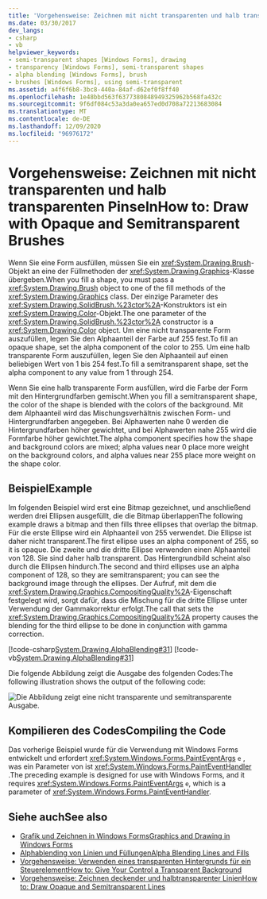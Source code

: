 ```yaml
---
title: 'Vorgehensweise: Zeichnen mit nicht transparenten und halb transparenten Pinseln'
ms.date: 03/30/2017
dev_langs:
- csharp
- vb
helpviewer_keywords:
- semi-transparent shapes [Windows Forms], drawing
- transparency [Windows Forms], semi-transparent shapes
- alpha blending [Windows Forms], brush
- brushes [Windows Forms], using semi-transparent
ms.assetid: a4f6f6b8-3bc8-440a-84af-d62ef0f8ff40
ms.openlocfilehash: 1e48bbd563f6377380848949325962b568fa432c
ms.sourcegitcommit: 9f6df084c53a3da0ea657ed0d708a72213683084
ms.translationtype: MT
ms.contentlocale: de-DE
ms.lasthandoff: 12/09/2020
ms.locfileid: "96976172"
---
```

# <a name="how-to-draw-with-opaque-and-semitransparent-brushes"></a><span data-ttu-id="9b785-102">Vorgehensweise: Zeichnen mit nicht transparenten und halb transparenten Pinseln</span><span class="sxs-lookup"><span data-stu-id="9b785-102">How to: Draw with Opaque and Semitransparent Brushes</span></span>
<span data-ttu-id="9b785-103">Wenn Sie eine Form ausfüllen, müssen Sie ein <xref:System.Drawing.Brush>-Objekt an eine der Füllmethoden der <xref:System.Drawing.Graphics>-Klasse übergeben.</span><span class="sxs-lookup"><span data-stu-id="9b785-103">When you fill a shape, you must pass a <xref:System.Drawing.Brush> object to one of the fill methods of the <xref:System.Drawing.Graphics> class.</span></span> <span data-ttu-id="9b785-104">Der einzige Parameter des <xref:System.Drawing.SolidBrush.%23ctor%2A>-Konstruktors ist ein <xref:System.Drawing.Color>-Objekt.</span><span class="sxs-lookup"><span data-stu-id="9b785-104">The one parameter of the <xref:System.Drawing.SolidBrush.%23ctor%2A> constructor is a <xref:System.Drawing.Color> object.</span></span> <span data-ttu-id="9b785-105">Um eine nicht transparente Form auszufüllen, legen Sie den Alphaanteil der Farbe auf 255 fest.</span><span class="sxs-lookup"><span data-stu-id="9b785-105">To fill an opaque shape, set the alpha component of the color to 255.</span></span> <span data-ttu-id="9b785-106">Um eine halb transparente Form auszufüllen, legen Sie den Alphaanteil auf einen beliebigen Wert von 1 bis 254 fest.</span><span class="sxs-lookup"><span data-stu-id="9b785-106">To fill a semitransparent shape, set the alpha component to any value from 1 through 254.</span></span>  
  
 <span data-ttu-id="9b785-107">Wenn Sie eine halb transparente Form ausfüllen, wird die Farbe der Form mit den Hintergrundfarben gemischt.</span><span class="sxs-lookup"><span data-stu-id="9b785-107">When you fill a semitransparent shape, the color of the shape is blended with the colors of the background.</span></span> <span data-ttu-id="9b785-108">Mit dem Alphaanteil wird das Mischungsverhältnis zwischen Form- und Hintergrundfarben angegeben. Bei Alphawerten nahe 0 werden die Hintergrundfarben höher gewichtet, und bei Alphawerten nahe 255 wird die Formfarbe höher gewichtet.</span><span class="sxs-lookup"><span data-stu-id="9b785-108">The alpha component specifies how the shape and background colors are mixed; alpha values near 0 place more weight on the background colors, and alpha values near 255 place more weight on the shape color.</span></span>  
  
## <a name="example"></a><span data-ttu-id="9b785-109">Beispiel</span><span class="sxs-lookup"><span data-stu-id="9b785-109">Example</span></span>  
 <span data-ttu-id="9b785-110">Im folgenden Beispiel wird erst eine Bitmap gezeichnet, und anschließend werden drei Ellipsen ausgefüllt, die die Bitmap überlappen</span><span class="sxs-lookup"><span data-stu-id="9b785-110">The following example draws a bitmap and then fills three ellipses that overlap the bitmap.</span></span> <span data-ttu-id="9b785-111">Für die erste Ellipse wird ein Alphaanteil von 255 verwendet. Die Ellipse ist daher nicht transparent.</span><span class="sxs-lookup"><span data-stu-id="9b785-111">The first ellipse uses an alpha component of 255, so it is opaque.</span></span> <span data-ttu-id="9b785-112">Die zweite und die dritte Ellipse verwenden einen Alphaanteil von 128. Sie sind daher halb transparent. Das Hintergrundbild scheint also durch die Ellipsen hindurch.</span><span class="sxs-lookup"><span data-stu-id="9b785-112">The second and third ellipses use an alpha component of 128, so they are semitransparent; you can see the background image through the ellipses.</span></span> <span data-ttu-id="9b785-113">Der Aufruf, mit dem die <xref:System.Drawing.Graphics.CompositingQuality%2A>-Eigenschaft festgelegt wird, sorgt dafür, dass die Mischung für die dritte Ellipse unter Verwendung der Gammakorrektur erfolgt.</span><span class="sxs-lookup"><span data-stu-id="9b785-113">The call that sets the <xref:System.Drawing.Graphics.CompositingQuality%2A> property causes the blending for the third ellipse to be done in conjunction with gamma correction.</span></span>  

 [!code-csharp[System.Drawing.AlphaBlending#31](~/samples/snippets/csharp/VS_Snippets_Winforms/System.Drawing.AlphaBlending/CS/Class1.cs#31)]
 [!code-vb[System.Drawing.AlphaBlending#31](~/samples/snippets/visualbasic/VS_Snippets_Winforms/System.Drawing.AlphaBlending/VB/Class1.vb#31)]  

 <span data-ttu-id="9b785-114">Die folgende Abbildung zeigt die Ausgabe des folgenden Codes:</span><span class="sxs-lookup"><span data-stu-id="9b785-114">The following illustration shows the output of the following code:</span></span>
  
 ![Die Abbildung zeigt eine nicht transparente und semitransparente Ausgabe.](./media/how-to-draw-with-opaque-and-semitransparent-brushes/compositingquality-ellipse-semitransparent.png)  
  
## <a name="compiling-the-code"></a><span data-ttu-id="9b785-116">Kompilieren des Codes</span><span class="sxs-lookup"><span data-stu-id="9b785-116">Compiling the Code</span></span>  
 <span data-ttu-id="9b785-117">Das vorherige Beispiel wurde für die Verwendung mit Windows Forms entwickelt und erfordert <xref:System.Windows.Forms.PaintEventArgs> `e` , was ein Parameter von ist <xref:System.Windows.Forms.PaintEventHandler> .</span><span class="sxs-lookup"><span data-stu-id="9b785-117">The preceding example is designed for use with Windows Forms, and it requires <xref:System.Windows.Forms.PaintEventArgs> `e`, which is a parameter of <xref:System.Windows.Forms.PaintEventHandler>.</span></span>  
  
## <a name="see-also"></a><span data-ttu-id="9b785-118">Siehe auch</span><span class="sxs-lookup"><span data-stu-id="9b785-118">See also</span></span>

- [<span data-ttu-id="9b785-119">Grafik und Zeichnen in Windows Forms</span><span class="sxs-lookup"><span data-stu-id="9b785-119">Graphics and Drawing in Windows Forms</span></span>](graphics-and-drawing-in-windows-forms.md)
- [<span data-ttu-id="9b785-120">Alphablending von Linien und Füllungen</span><span class="sxs-lookup"><span data-stu-id="9b785-120">Alpha Blending Lines and Fills</span></span>](alpha-blending-lines-and-fills.md)
- [<span data-ttu-id="9b785-121">Vorgehensweise: Verwenden eines transparenten Hintergrunds für ein Steuerelement</span><span class="sxs-lookup"><span data-stu-id="9b785-121">How to: Give Your Control a Transparent Background</span></span>](../controls/how-to-give-your-control-a-transparent-background.md)
- [<span data-ttu-id="9b785-122">Vorgehensweise: Zeichnen deckender und halbtransparenter Linien</span><span class="sxs-lookup"><span data-stu-id="9b785-122">How to: Draw Opaque and Semitransparent Lines</span></span>](how-to-draw-opaque-and-semitransparent-lines.md)
